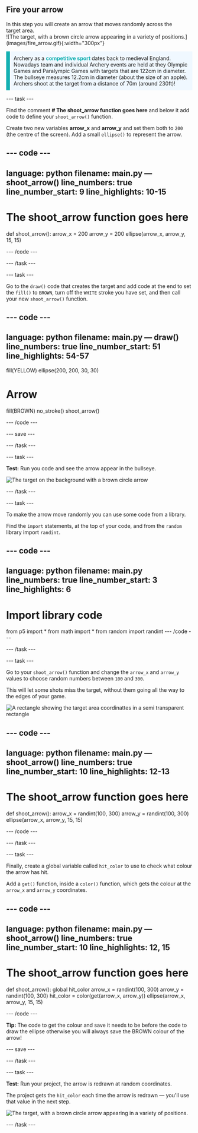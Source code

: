 ## Fire your arrow

<div style="display: flex; flex-wrap: wrap">
<div style="flex-basis: 200px; flex-grow: 1; margin-right: 15px;">
In this step you will create an arrow that moves randomly across the target area.
</div>
<div>
![The target, with a brown circle arrow appearing in a variety of positions.](images/fire_arrow.gif){:width="300px"}
</div>
</div>

<p style="border-left: solid; border-width:10px; border-color: #0faeb0; background-color: aliceblue; padding: 10px;">
Archery as a  <span style="color: #0faeb0; font-weight: bold;"> competitive sport </span> dates back to medieval England. Nowadays team and individual Archery events are held at they Olympic Games and Paralympic Games with targets that are 122cm in diameter. The bullseye measures 12.2cm in diameter (about the size of an apple). Archers shoot at the target from a distance of 70m (around 230ft)! </p>

--- task ---

Find the comment **# The shoot_arrow function goes here** and below it add code to define your `shoot_arrow()` function. 

Create two new variables **arrow_x** and **arrow_y** and set them both to `200` (the centre of the screen). Add a small `ellipse()` to represent the arrow.

--- code ---
---
language: python
filename: main.py — shoot_arrow()
line_numbers: true
line_number_start: 9
line_highlights: 10-15
---
# The shoot_arrow function goes here
def shoot_arrow():
  arrow_x = 200
  arrow_y = 200
  ellipse(arrow_x, arrow_y, 15, 15)


--- /code ---

--- /task ---

--- task ---

Go to the `draw()` code that creates the target and add code at the end to set the `fill()` to `BROWN`, turn off the `WHITE` stroke you have set, and then call your new `shoot_arrow()` function. 

--- code ---
---
language: python
filename: main.py — draw()
line_numbers: true
line_number_start: 51
line_highlights: 54-57
---
  fill(YELLOW)
  ellipse(200, 200, 30, 30)
  
  # Arrow
  fill(BROWN)
  no_stroke()
  shoot_arrow()


--- /code ---

--- save ---

--- /task ---

--- task ---

**Test:** Run you code and see the arrow appear in the bullseye.

![The target on the background with a brown circle arrow](images/arrow-middle.png)

--- /task ---

--- task ---

To make the arrow move randomly you can use some code from a library. 

Find the `import` statements, at the top of your code, and from the `random` library import `randint`. 

--- code ---
---
language: python
filename: main.py
line_numbers: true
line_number_start: 3
line_highlights: 6
---
# Import library code
from p5 import *
from math import *
from random import randint
--- /code ---

--- /task ---

--- task ---

Go to your `shoot_arrow()` function and change the `arrow_x` and `arrow_y` values to choose random numbers between `100` and `300`. 

This will let some shots miss the target, without them going all the way to the edges of your game.

![A rectangle showing the target area coordinattes in a semi transparent rectangle](images/target_area.png)

--- code ---
---
language: python
filename: main.py — shoot_arrow()
line_numbers: true
line_number_start: 10
line_highlights: 12-13
---
# The shoot_arrow function goes here
def shoot_arrow():
  arrow_x = randint(100, 300)
  arrow_y = randint(100, 300)
  ellipse(arrow_x, arrow_y, 15, 15)


--- /code ---

--- /task ---

--- task ---

Finally, create a global variable called `hit_color` to use to check what colour the arrow has hit. 

Add a `get()` function, inside a `color()` function, which gets the colour at the `arrow_x` and `arrow_y` coordinates. 

--- code ---
---
language: python
filename: main.py — shoot_arrow() 
line_numbers: true
line_number_start: 10
line_highlights: 12, 15
---
# The shoot_arrow function goes here
def shoot_arrow():
  global hit_color
  arrow_x = randint(100, 300)
  arrow_y = randint(100, 300)
  hit_color = color(get(arrow_x, arrow_y))
  ellipse(arrow_x, arrow_y, 15, 15)


--- /code ---

**Tip:** The code to get the colour and save it needs to be before the code to draw the ellipse otherwise you will always save the BROWN colour of the arrow! 

--- save ---

--- /task ---

--- task ---

**Test:** Run your project, the arrow is redrawn at random coordinates. 

The project gets the `hit_color` each time the arrow is redrawn — you'll use that value in the next step.

![The target, with a brown circle arrow appearing in a variety of positions.](images/fire_arrow.gif)

--- /task ---


